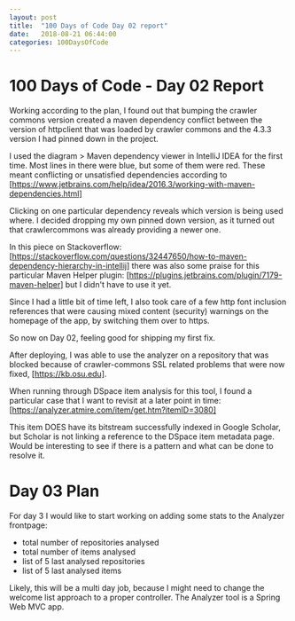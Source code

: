 ```yaml
---
layout: post
title:  "100 Days of Code Day 02 report"
date:   2018-08-21 06:44:00
categories: 100DaysOfCode
---
```


# 100 Days of Code - Day 02 Report

Working according to the plan, I found out that bumping the crawler commons version created a maven dependency conflict between the version of httpclient that was loaded by crawler commons and the 4.3.3 version I had pinned down in the project.

I used the diagram > Maven dependency viewer in IntelliJ IDEA for the first time. Most lines in there were blue, but some of them were red.
These meant conflicting or unsatisfied dependencies according to [https://www.jetbrains.com/help/idea/2016.3/working-with-maven-dependencies.html]

Clicking on one particular dependency reveals which version is being used where. I decided dropping my own pinned down version, as it turned out that crawlercommons was already providing a newer one.

In this piece on Stackoverflow: [https://stackoverflow.com/questions/32447650/how-to-maven-dependency-hierarchy-in-intellij] there was also some praise for this particular Maven Helper plugin: [https://plugins.jetbrains.com/plugin/7179-maven-helper] but I didn't have to use it yet.

Since I had a little bit of time left, I also took care of a few http font inclusion references that were causing mixed content (security) warnings on the homepage of the app, by switching them over to https.

So now on Day 02, feeling good for shipping my first fix.

After deploying, I was able to use the analyzer on a repository that was blocked because of crawler-commons SSL related problems that were now fixed, [https://kb.osu.edu].

When running through DSpace item analysis for this tool, I found a particular case that I want to revisit at a later point in time: [https://analyzer.atmire.com/item/get.htm?itemID=3080]

This item DOES have its bitstream successfully indexed in Google Scholar, but Scholar is not linking a reference to the DSpace item metadata page. Would be interesting to see if there is a pattern and what can be done to resolve it.
  
# Day 03 Plan

For day 3 I would like to start working on adding some stats to the Analyzer frontpage:
- total number of repositories analysed
- total number of items analysed
- list of 5 last analysed repositories
- list of 5 last analysed items

Likely, this will be a multi day job, because I might need to change the welcome list approach to a proper controller. The Analyzer tool is a Spring Web MVC app.
